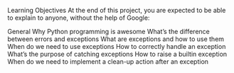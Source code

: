 Learning Objectives
At the end of this project, you are expected to be able to explain to anyone, without the help of Google:

General
Why Python programming is awesome
What’s the difference between errors and exceptions
What are exceptions and how to use them
When do we need to use exceptions
How to correctly handle an exception
What’s the purpose of catching exceptions
How to raise a builtin exception
When do we need to implement a clean-up action after an exception
